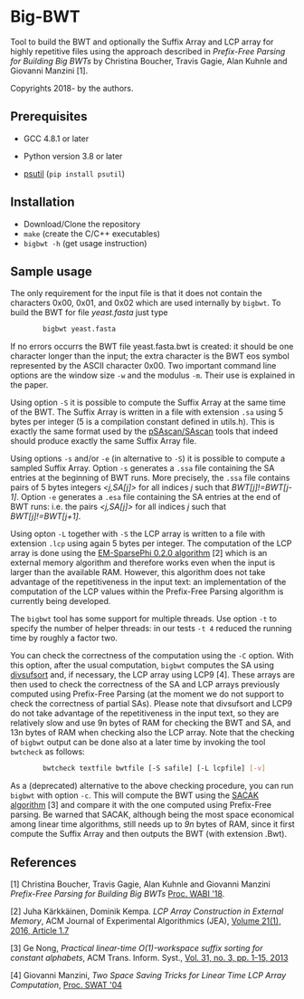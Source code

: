 # Big-BWT

Tool to build the BWT and optionally the Suffix Array and LCP array for highly repetitive files using the approach described in *Prefix-Free Parsing for Building Big BWTs* by Christina Boucher, Travis Gagie, Alan Kuhnle and Giovanni Manzini [1].

Copyrights 2018- by the authors. 
 

## Prerequisites 


* GCC 4.8.1 or later

* Python version 3.8 or later

* [psutil](https://pypi.org/project/psutil/) (`pip install psutil`)



## Installation

* Download/Clone the repository
* `make` (create the C/C++ executables) 
* `bigbwt -h` (get usage instruction)
 

## Sample usage

The only requirement for the input file is that it does not contain the characters 0x00, 0x01, and 0x02 which are used internally by `bigbwt`. To build the BWT for file *yeast.fasta* just type

```bash
        bigbwt yeast.fasta
```
If no errors occurrs the BWT file yeast.fasta.bwt is created: it should be one character longer than the input; the extra character is the BWT eos symbol represented by the ASCII character 0x00. Two important command line options are the window size `-w` and the modulus `-m`. Their use is explained in the paper. 

Using option `-S` it is possible to compute the Suffix Array at the same time of the BWT. 
The Suffix Array is written in a file with extension `.sa` using 5 bytes per integer (5 is a compilation constant defined in utils.h). This is exactly the same format used by the [pSAscan/SAscan](https://www.cs.helsinki.fi/group/pads/) tools that indeed should produce exactly the same Suffix Array file. 

Using options `-s` and/or `-e` (in alternative to `-S`) it is possible to compute a sampled Suffix Array. Option `-s` generates a `.ssa` file containing the SA entries at the beginning of BWT runs. More precisely, the `.ssa` file contains pairs of 5 bytes integers *<j,SA[j]>* for all indices *j* such that *BWT[j]!=BWT[j-1]*. Option `-e` generates a `.esa` file containing the SA entries at the end of BWT runs: i.e. the pairs *<j,SA[j]>* for all indices *j* such that *BWT[j]!=BWT[j+1]*.

Using opton `-L` together with `-S` the LCP array is written to a file with extension `.lcp` using again 5 bytes per integer. The computation of the LCP array is done using the  [EM-SparsePhi 0.2.0 algorithm](https://www.cs.helsinki.fi/group/pads/better_em_laca.html) [2] which is an external memory algorithm and therefore works even when the input is larger than the available RAM. However, this algorithm does not take advantage of the repetitiveness in the input text: an implementation of the computation of the LCP values within the Prefix-Free Parsing algorithm is currently being developed.

The `bigbwt` tool has some support for multiple threads. Use option `-t` to specify the number of helper threads: in our tests `-t 4` reduced the running time by roughly a factor two.


You can check the correctness of the computation using the `-C` option. With this option, after the usual computation, `bigbwt` computes the SA using [divsufsort](https://github.com/y-256/libdivsufsort) and, if necessary, the LCP array using LCP9 [4]. These arrays are then used to check the correctness of the SA and LCP arrays previously computed using Prefix-Free Parsing (at the moment we do not support to check the correctness of partial SAs). Please note that divsufsort and LCP9 do not take advantage of the repetitiveness in the input text, so they are relatively slow and use 9n bytes of RAM for checking the BWT and SA, and 13n bytes of RAM when checking also the LCP array. Note that the checking of `bigbwt` output can be done also at a later time by invoking the tool `bwtcheck` as follows:

```bash
        bwtcheck textfile bwtfile [-S safile] [-L lcpfile] [-v]
```

As a (deprecated) alternative to the above checking procedure, you can run `bigbwt` with option `-c`. 
This will compute the BWT using the [SACAK algorithm](https://github.com/felipelouza/gsa-is) [3] and compare it with the one computed using Prefix-Free parsing. Be warned that SACAK, although being the most space economical among linear time algorithms, still needs up to *9n* bytes of RAM, since it first compute the Suffix Array and then outputs the BWT (with extension .Bwt).



## References

\[1\]  Christina Boucher, Travis Gagie, Alan Kuhnle and Giovanni Manzini 
*Prefix-Free Parsing for Building Big BWTs* [Proc. WABI '18](http://drops.dagstuhl.de/opus/volltexte/2018/9304/).

\[2\] Juha Kärkkäinen, Dominik Kempa. *LCP Array Construction in External Memory*,
ACM Journal of Experimental Algorithmics (JEA), [Volume 21(1), 2016, Article 1.7](http://doi.acm.org/10.1145/2851491)

\[3\] Ge Nong, 
*Practical linear-time O(1)-workspace suffix sorting for constant alphabets*, ACM Trans. Inform. Syst., [Vol. 31, no. 3, pp. 1-15, 2013](https://dl.acm.org/doi/10.1145/2493175.2493180)

\[4\] Giovanni Manzini,
*Two Space Saving Tricks for Linear Time LCP Array Computation*, [Proc. SWAT '04](https://link.springer.com/chapter/10.1007/978-3-540-27810-8_32)



